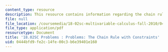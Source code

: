 ```yaml
---
content_type: resource
description: This resource contains information regarding the chain rule with constraints.
file: null
file_location: /coursemedia/18-02sc-multivariable-calculus-fall-2010/0444bfd9fe2c14fe00c3b6e39401e160_MIT18_02SC_pb_43_quest.pdf
file_type: application/pdf
resourcetype: Document
title: '18.02SC Problems : Problems: The Chain Rule with Constraints'
uid: 0444bfd9-fe2c-14fe-00c3-b6e39401e160
---
```

